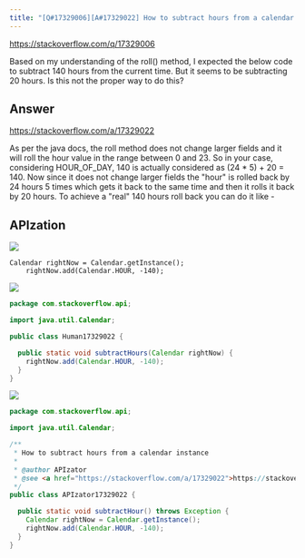 ```yaml
---
title: "[Q#17329006][A#17329022] How to subtract hours from a calendar instance"
---
```


https://stackoverflow.com/q/17329006

Based on my understanding of the roll() method, I expected the below code to subtract 140 hours from the current time.  But it seems to be subtracting 20 hours.  Is this not the proper way to do this?

## Answer

https://stackoverflow.com/a/17329022

As per the java docs, the roll method does not change larger fields and it will roll the hour value in the range between 0 and 23.
So in your case, considering HOUR_OF_DAY, 140 is actually considered as (24 * 5) + 20 = 140. Now since it does not change larger fields the &quot;hour&quot; is rolled back by 24 hours 5 times which gets it back to the same time and then it rolls it back by 20 hours.
To achieve a &quot;real&quot; 140 hours roll back you can do it like -

## APIzation

<div class="code-3columns-row">

<div class="code-3columns-column">

<div><img src="/stackoverflow.png" /></div>

```plain
Calendar rightNow = Calendar.getInstance();
    rightNow.add(Calendar.HOUR, -140);
```

</div>

<div class="code-3columns-column">

<div><img src="/human.png" /></div>

```java
package com.stackoverflow.api;

import java.util.Calendar;

public class Human17329022 {

  public static void subtractHours(Calendar rightNow) {
    rightNow.add(Calendar.HOUR, -140);
  }
}

```

</div>

<div class="code-3columns-column">

<div><img src="/apizator.png" /></div>

```java
package com.stackoverflow.api;

import java.util.Calendar;

/**
 * How to subtract hours from a calendar instance
 *
 * @author APIzator
 * @see <a href="https://stackoverflow.com/a/17329022">https://stackoverflow.com/a/17329022</a>
 */
public class APIzator17329022 {

  public static void subtractHour() throws Exception {
    Calendar rightNow = Calendar.getInstance();
    rightNow.add(Calendar.HOUR, -140);
  }
}

```

</div>

</div>